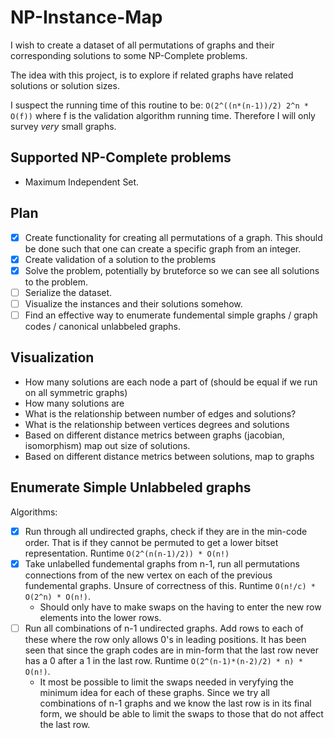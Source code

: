 # NP-Instance-Map

I wish to create a dataset of all permutations of graphs and their corresponding solutions to some NP-Complete problems.

The idea with this project, is to explore if related graphs have related solutions or solution sizes.

I suspect the running time of this routine to be: `O(2^((n*(n-1))/2) 2^n * O(f))` where f is the validation algorithm running time.
Therefore I will only survey _very_ small graphs.

## Supported NP-Complete problems

- Maximum Independent Set.

## Plan

- [x] Create functionality for creating all permutations of a graph. This should be done such that one can create a specific graph from an integer.
- [x] Create validation of a solution to the problems
- [x] Solve the problem, potentially by bruteforce so we can see all solutions to the problem.
- [ ] Serialize the dataset.
- [ ] Visualize the instances and their solutions somehow.
- [ ] Find an effective way to enumerate fundemental simple graphs / graph codes / canonical unlabbeled graphs.

## Visualization

- How many solutions are each node a part of (should be equal if we run on all symmetric graphs)
- How many solutions are
- What is the relationship between number of edges and solutions?
- What is the relationship between vertices degrees and solutions
- Based on different distance metrics between graphs (jacobian, isomorphism) map out size of solutions.
- Based on different distance metrics between solutions, map to graphs

## Enumerate Simple Unlabbeled graphs

Algorithms:

- [x] Run through all undirected graphs, check if they are in the min-code order. That is if they cannot be permuted to get a lower bitset representation. Runtime `O(2^(n(n-1)/2)) * O(n!)`
- [x] Take unlabelled fundemental graphs from n-1, run all permutations connections from of the new vertex on each of the previous fundemental graphs. Unsure of correctness of this. Runtime `O(n!/c) * O(2^n) * O(n!)`.
  - Should only have to make swaps on the having to enter the new row elements into the lower rows.
- [ ] Run all combinations of n-1 undirected graphs. Add rows to each of these where the row only allows 0's in leading positions. It has been seen that since the graph codes are in min-form that the last row never has a 0 after a 1 in the last row. Runtime `O(2^(n-1)*(n-2)/2) * n) * O(n!)`.
  - It most be possible to limit the swaps needed in veryfying the minimum idea for each of these graphs. Since we try all combinations of n-1 graphs and we know the last row is in its final form, we should be able to limit the swaps to those that do not affect the last row.
